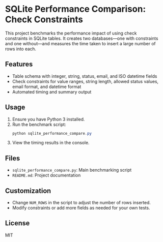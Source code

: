 # SQLite Performance Comparison: Check Constraints

This project benchmarks the performance impact of using check constraints in SQLite tables. It creates two databases—one with constraints and one without—and measures the time taken to insert a large number of rows into each.

## Features
- Table schema with integer, string, status, email, and ISO datetime fields
- Check constraints for value ranges, string length, allowed status values, email format, and datetime format
- Automated timing and summary output

## Usage

1. Ensure you have Python 3 installed.
2. Run the benchmark script:
   ```powershell
   python sqlite_performance_compare.py
   ```
3. View the timing results in the console.

## Files
- `sqlite_performance_compare.py`: Main benchmarking script
- `README.md`: Project documentation

## Customization
- Change `NUM_ROWS` in the script to adjust the number of rows inserted.
- Modify constraints or add more fields as needed for your own tests.

## License
MIT
